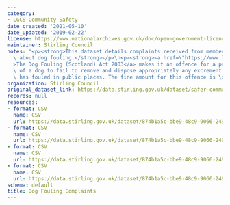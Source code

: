 ```yaml
---
category:
- LGCS Community Safety
date_created: '2021-05-10'
date_updated: '2019-02-22'
license: https://www.nationalarchives.gov.uk/doc/open-government-licence/version/3/
maintainer: Stirling Council
notes: "<p><strong>This dataset details complaints received from members of the public\
  \ about dog fouling.</strong></p>\n<p><strong><a href=\"https://www.legislation.gov.uk/asp/2003/12/contents\"\
  >The Dog Fouling (Scotland) Act 2003</a> makes it an offence for a person in charge\
  \ of a dog to fail to remove and dispose appropriately any excrement after the dog\
  \ has fouled in public places. The fine amount for this offence is \xA380.</strong></p>"
organization: Stirling Council
original_dataset_link: https://data.stirling.gov.uk/dataset/safer-communities
records: null
resources:
- format: CSV
  name: CSV
  url: https://data.stirling.gov.uk/dataset/874b1a5c-bbe9-48c9-9066-2492e96349fa/resource/2a0c99be-a8e5-4eb5-bc0a-ca5b0e339e06/download/20190910-dog-fouling-notices-01.04.2018-to-31.03.2019.csv
- format: CSV
  name: CSV
  url: https://data.stirling.gov.uk/dataset/874b1a5c-bbe9-48c9-9066-2492e96349fa/resource/4b9dbb63-868e-4b6f-8bb6-5c27c039884d/download/20210201-dog-fouling-notices-01.04.2019-to-31.03.2020.csv
- format: CSV
  name: CSV
  url: https://data.stirling.gov.uk/dataset/874b1a5c-bbe9-48c9-9066-2492e96349fa/resource/a04c17fe-aeed-4293-8d60-3c14011accc6/download/20190910-dog-fouling-notices-01.04.2017-to-31.03.2018.csv
- format: CSV
  name: CSV
  url: https://data.stirling.gov.uk/dataset/874b1a5c-bbe9-48c9-9066-2492e96349fa/resource/99e46798-c811-4548-9e83-c7183b03dbb4/download/20210510-dog-fouling-notices-01.04.2020-to-31.03.2021-v1.0.csv
schema: default
title: Dog Fouling Complaints
---
```

